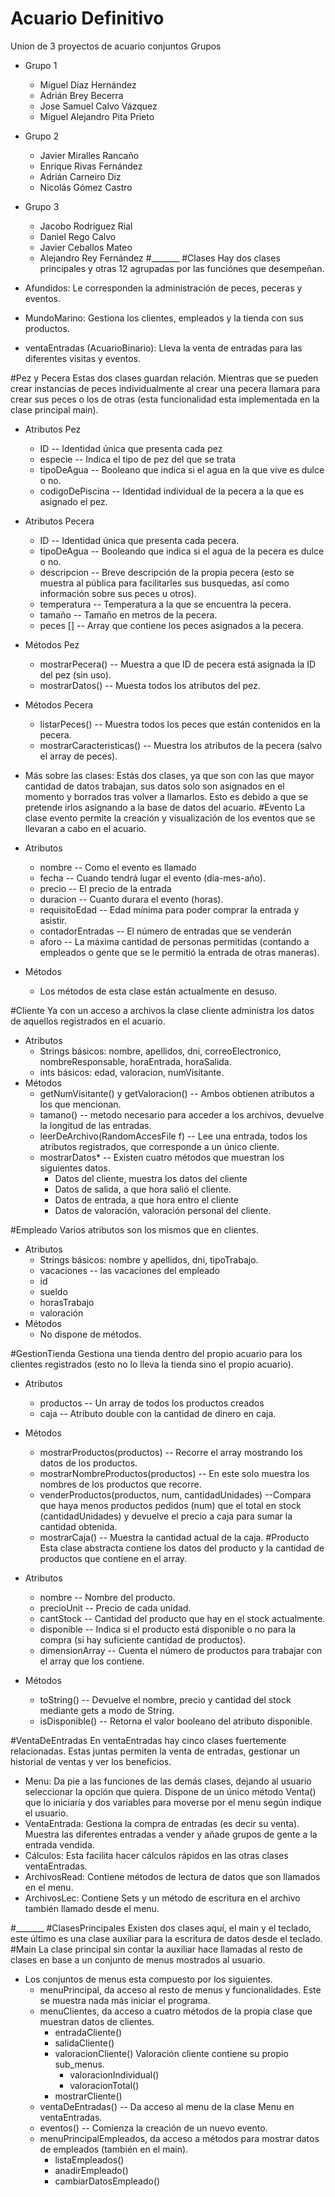 # Acuario  Definitivo
Union de 3 proyectos de acuario conjuntos
Grupos
  - Grupo 1
    - Miguel Díaz Hernández
    - Adrián Brey Becerra
    - Jose Samuel Calvo Vázquez
    - Miguel Alejandro Pita Prieto
  - Grupo 2
    - Javier Miralles Rancaño
    - Enrique Rivas Fernández
    - Adrián Carneiro Diz
    - Nicolás Gómez Castro
  - Grupo 3
    - Jacobo Rodríguez Rial
    - Daniel Rego Calvo
    - Javier Ceballos Mateo
    - Alejandro Rey Fernández
#_______
#Clases
Hay dos clases principales y otras 12 agrupadas por las funciónes que desempeñan.

- Afundidos: Le corresponden la administración de peces, peceras y eventos.
- MundoMarino: Gestiona los clientes, empleados y la tienda con sus productos.
- ventaEntradas (AcuarioBinario): Lleva la venta de entradas para las diferentes visitas y eventos.


#Pez y Pecera
Estas dos clases guardan relación. 
Mientras que se pueden crear instancias de peces individualmente al crear una pecera llamara para crear sus peces o los de otras (esta funcionalidad esta implementada en la clase principal main).

- Atributos Pez
  - ID -- Identidad única que presenta cada pez
  - especie -- Indica el tipo de pez del que se trata
  - tipoDeAgua -- Booleano que indica si el agua en la que vive es dulce o no.
  - codigoDePiscina -- Identidad individual de la pecera a la que es asignado el pez.
- Atributos Pecera
    - ID -- Identidad única que presenta cada pecera.
    - tipoDeAgua -- Booleando que indica si el agua de la pecera es dulce o no.
    - descripcion -- Breve descripción de la propia pecera (esto se muestra al pública para facilitarles sus busquedas, así como información sobre sus peces u otros).
    - temperatura -- Temperatura a la que se encuentra la pecera.
    - tamaño -- Tamaño en metros de la pecera.
    - peces [] -- Array que contiene los peces asignados a la pecera.

- Métodos Pez
    - mostrarPecera() -- Muestra a que ID de pecera está asignada la ID del pez (sin uso).
    - mostrarDatos() -- Muesta todos los atributos del pez.
- Métodos Pecera
    - listarPeces() -- Muestra todos los peces que están contenidos en la pecera.
    - mostrarCaracteristicas() -- Muestra los atributos de la pecera (salvo el array de peces).
- Más sobre las clases: Estás dos clases, ya que son con las que mayor cantidad de datos trabajan, sus datos solo son asignados en el momento y borrados tras volver a llamarlos. Esto es debido a que se pretende irlos asignando a la base de datos del acuario.
#Evento
La clase evento permite la creación y visualización de los eventos que se llevaran a cabo en el acuario.
- Atributos
    - nombre -- Como el evento es llamado
    - fecha -- Cuando tendrá lugar el evento (día-mes-año).
    - precio -- El precio de la entrada
    - duracion -- Cuanto durara el evento (horas).
    - requisitoEdad -- Edad mínima para poder comprar la entrada y asistir.
    - contadorEntradas -- El número de entradas que se venderán
    - aforo -- La máxima cantidad de personas permitidas (contando a empleados o gente que se le permitió la entrada de otras maneras).
  
- Métodos
    - Los métodos de esta clase están actualmente en desuso.


#Cliente
Ya con un acceso a archivos la clase cliente administra los datos de aquellos registrados en el acuario.
- Atributos
    - Strings básicos: nombre, apellidos, dni, correoElectronico, nombreResponsable, horaEntrada, horaSalida.
    - ints básicos: edad, valoracion, numVisitante.
- Métodos
    - getNumVisitante() y getValoracion() -- Ambos obtienen atributos a los que mencionan.
    - tamano() -- metodo necesario para acceder a los archivos, devuelve la longitud de las entradas.
    - leerDeArchivo(RandomAccesFile f) -- Lee una entrada, todos los atributos registrados, que corresponde a un único cliente.
    - mostrarDatos* -- Existen cuatro métodos que muestran los siguientes datos.
        - Datos del cliente, muestra los datos del cliente
        - Datos de salida, a que hora salió el cliente.
        - Datos de entrada, a que hora entro el cliente
        - Datos de valoración, valoración personal del cliente.
    
#Empleado
Varios atributos son los mismos que en clientes.
- Atributos
    - Strings básicos: nombre y apellidos, dni, tipoTrabajo.
    - vacaciones -- las vacaciones del empleado
    - id
    - sueldo
    - horasTrabajo
    - valoración
- Métodos
    - No dispone de métodos.

#GestionTienda
Gestiona una tienda dentro del propio acuario para los clientes registrados (esto no lo lleva la tienda sino el propio acuario).
- Atributos
    - productos -- Un array de todos los productos creados
    - caja -- Atributo double con la cantidad de dinero en caja.
- Métodos
    - mostrarProductos(productos) -- Recorre el array mostrando los datos de los productos.
    - mostrarNombreProductos(productos) -- En este solo muestra los nombres de los productos que recorre.
    - venderProductos(productos, num, cantidadUnidades) --Compara que haya menos productos pedidos (num) que el total en stock (cantidadUnidades) y devuelve el precio a caja para sumar la cantidad obtenida.
    - mostrarCaja() -- Muestra la cantidad actual de la caja. 
#Producto
Esta clase abstracta contiene los datos del producto y la cantidad de productos que contiene en el array.
- Atributos
    - nombre -- Nombre del producto.
    - precioUnit -- Precio de cada unidad.
    - cantStock -- Cantidad del producto que hay en el stock actualmente.
    - disponible -- Indica si el producto está disponible o no para la compra (si hay suficiente cantidad de productos).
    - dimensionArray -- Cuenta el número de productos para trabajar con el array que los contiene.
  
- Métodos
    - toString() -- Devuelve el nombre, precio y cantidad del stock mediante gets a modo de String.
    - isDisponible() -- Retorna el valor booleano del atributo disponible.
  
#VentaDeEntradas
En ventaEntradas hay cinco clases fuertemente relacionadas. Estas juntas permiten la venta de entradas, gestionar un historial de ventas y ver los beneficios.
- Menu: Da pie a las funciones de las demás clases, dejando al usuario seleccionar la opción que quiera.
Dispone de un único método Venta() que lo iniciaría y dos variables para moverse por el menu según indique el usuario.
- VentaEntrada: Gestiona la compra de entradas (es decir su venta). Muestra las diferentes entradas a vender y añade grupos de gente a la entrada vendida.
- Cálculos: Esta facilita hacer cálculos rápidos en las otras clases ventaEntradas.
- ArchivosRead: Contiene métodos de lectura de datos que son llamados en el menu.
- ArchivosLec: Contiene Sets y un método de escritura en el archivo también llamado desde el menu.

#_______
#ClasesPrincipales
Existen dos clases aquí, el main y el teclado, este último es una clase auxiliar para la escritura de datos desde el teclado.
#Main
La clase principal sin contar la auxiliar hace llamadas al resto de clases en base a un conjunto de menus mostrados al usuario.
- Los conjuntos de menus esta compuesto por los siguientes.
    - menuPrincipal, da acceso al resto de menus y funcionalidades. Este se muestra nada más iniciar el programa.
    - menuClientes, da acceso a cuatro métodos de la propia clase que muestran datos de clientes.
        - entradaCliente()
        - salidaCliente()
        - valoracionCliente() Valoración cliente contiene su propio sub_menus.
            - valoracionIndividual()
            - valoracionTotal()
        - mostrarCliente()
    - ventaDeEntradas() -- Da acceso al menu de la clase Menu en ventaEntradas.
    - eventos() -- Comienza la creación de un nuevo evento.
    - menuPrincipalEmpleados, da acceso a métodos para mostrar datos de empleados (también en el main).
        - listaEmpleados() 
        - anadirEmpleado()
        - cambiarDatosEmpleado()
